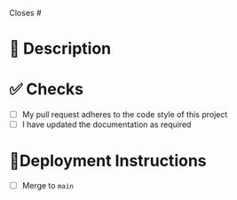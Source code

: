 <!-- 
Thanks for creating this pull request 🤗

Please make sure that the pull request is limited to one type (docs, feature, etc.) and keep it as small as possible. 
You can open multiple prs instead of opening a huge one.
-->

<!-- If this pull request closes an issue, please mention the issue number below -->
Closes # <!-- Issue # here -->

# 📑 Description
<!-- Add a brief description of the pr -->

<!-- You can also choose to add a list of changes and if they have been completed or not by using the markdown to-do list syntax
- [ ] Not Completed
- [x] Completed
-->

# ✅ Checks
<!-- Make sure your pr passes the CI checks and do check the following fields as needed - -->
- [ ] My pull request adheres to the code style of this project
- [ ] I have updated the documentation as required

# 🛫Deployment Instructions
<!-- Note the steps required to deploy this change -->
- [ ] Merge to `main`
